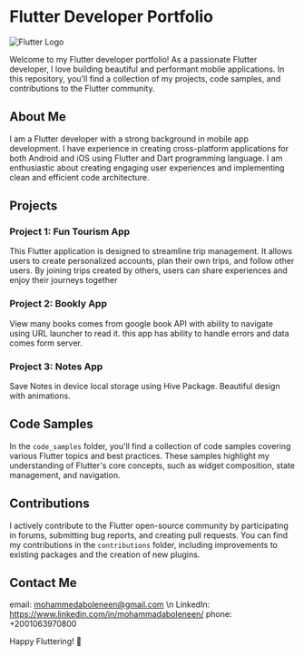 # Flutter Developer Portfolio

![Flutter Logo](https://flutter.dev/images/flutter-logo-sharing.png)

Welcome to my Flutter developer portfolio! As a passionate Flutter developer, I love building beautiful and performant mobile applications. In this repository, you'll find a collection of my projects, code samples, and contributions to the Flutter community.

## About Me

I am a Flutter developer with a strong background in mobile app development. I have experience in creating cross-platform applications for both Android and iOS using Flutter and Dart programming language. I am enthusiastic about creating engaging user experiences and implementing clean and efficient code architecture.

## Projects

### Project 1: Fun Tourism App

This Flutter application is designed to streamline trip management. It allows users to create personalized accounts, plan their own trips, and follow other users. By joining trips created by others, users can share experiences and enjoy their journeys together

### Project 2: Bookly App

View many books comes from google book API with ability to navigate using URL launcher to read it. this app has ability to handle errors and data comes form server.

### Project 3: Notes App

Save Notes in device local storage using Hive Package. Beautiful design with animations.

## Code Samples

In the `code_samples` folder, you'll find a collection of code samples covering various Flutter topics and best practices. These samples highlight my understanding of Flutter's core concepts, such as widget composition, state management, and navigation.

## Contributions

I actively contribute to the Flutter open-source community by participating in forums, submitting bug reports, and creating pull requests. You can find my contributions in the `contributions` folder, including improvements to existing packages and the creation of new plugins.

## Contact Me

email: mohammedaboleneen@gmail.com \n
LinkedIn: https://www.linkedin.com/in/mohammadaboleneen/
phone: +2001063970800

Happy Fluttering! 🚀
